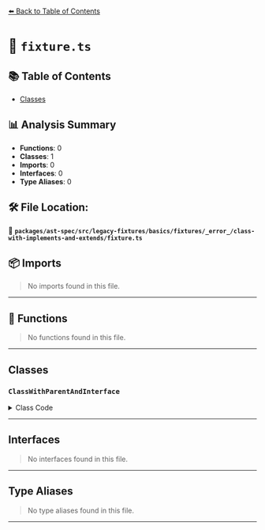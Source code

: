 [⬅️ Back to Table of Contents](../../../../../../../../index.md)

# 📄 `fixture.ts`

## 📚 Table of Contents

- [Classes](#classes)

## 📊 Analysis Summary

- **Functions**: 0
- **Classes**: 1
- **Imports**: 0
- **Interfaces**: 0
- **Type Aliases**: 0

## 🛠️ File Location:
📂 **`packages/ast-spec/src/legacy-fixtures/basics/fixtures/_error_/class-with-implements-and-extends/fixture.ts`**

## 📦 Imports

> No imports found in this file.


---

## 🔧 Functions

> No functions found in this file.


---

## Classes

### `ClassWithParentAndInterface`

<details><summary>Class Code</summary>

```ts
class ClassWithParentAndInterface implements MyInterface extends MyOtherClass {}
```
</details>


---

## Interfaces

> No interfaces found in this file.


---

## Type Aliases

> No type aliases found in this file.


---